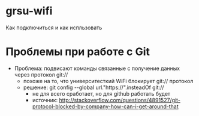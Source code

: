 grsu-wifi
=========

Как подключиться и как испльзовать

# Проблемы при работе с Git

* Проблема: подвисают команды связанные с получение данных через протокол git://
  * похоже на то, что университесткий WiFi блокирует git:// протокол
  * решение: git config --global url."https://".insteadOf git://
    * не для всего сработает, но для github работать будет
    * источник: http://stackoverflow.com/questions/4891527/git-protocol-blocked-by-company-how-can-i-get-around-that
